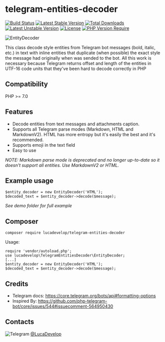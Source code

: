 # telegram-entities-decoder
[![Build Status](https://scrutinizer-ci.com/g/LucaDevelop/telegram-entities-decoder/badges/build.png?b=master)](https://scrutinizer-ci.com/g/LucaDevelop/telegram-entities-decoder/build-status/master) [![Latest Stable Version](https://img.shields.io/github/v/release/lucadevelop/telegram-entities-decoder?display_name=tag&label=stable)](https://packagist.org/packages/lucadevelop/telegram-entities-decoder) [![Total Downloads](http://poser.pugx.org/lucadevelop/telegram-entities-decoder/downloads)](https://packagist.org/packages/lucadevelop/telegram-entities-decoder) [![Latest Unstable Version](http://poser.pugx.org/lucadevelop/telegram-entities-decoder/v/unstable)](https://packagist.org/packages/lucadevelop/telegram-entities-decoder) [![License](http://poser.pugx.org/lucadevelop/telegram-entities-decoder/license)](https://packagist.org/packages/lucadevelop/telegram-entities-decoder) [![PHP Version Require](http://poser.pugx.org/lucadevelop/telegram-entities-decoder/require/php)](https://packagist.org/packages/lucadevelop/telegram-entities-decoder)

![EntityDecoder](https://user-images.githubusercontent.com/68305127/164949030-622a200e-8c18-4480-b8e2-08476801bb90.PNG)

This class decode style entities from Telegram bot messages (bold, italic, etc.) in text with inline entities that duplicate (when possible) the
exact style the message had originally when was sended to the bot.
All this work is necessary because Telegram returns offset and length of the entities in UTF-16 code units that they've been hard to decode correctly in PHP 

## Compatibility
PHP >= 7.0

## Features
- Decode entities from text messages and attachments caption.
- Supports all Telegram parse modes (Markdown, HTML and MarkdownV2). HTML has more entropy but it's easily the best and it's recommended.
- Supports emoji in the text field
- Easy to use

_NOTE: Markdown parse mode is deprecated and no longer up-to-date so it doesn't support all entities. Use MarkdownV2 or HTML._

## Example usage
```
$entity_decoder = new EntityDecoder('HTML');
$decoded_text = $entity_decoder->decode($message);
```
_See demo folder for full example_

## Composer
```
composer require lucadevelop/telegram-entities-decoder
```
Usage:
```
require 'vendor/autoload.php';
use lucadevelop\TelegramEntitiesDecoder\EntityDecoder;
[...]
$entity_decoder = new EntityDecoder('HTML');
$decoded_text = $entity_decoder->decode($message);
```

## Credits
- Telegram docs: https://core.telegram.org/bots/api#formatting-options
- Inspired By: https://github.com/php-telegram-bot/core/issues/544#issuecomment-564950430

## Contacts
![Telegram](https://telegram.org/favicon.ico) [@LucaDevelop](https://t.me/LucaDevelop)
